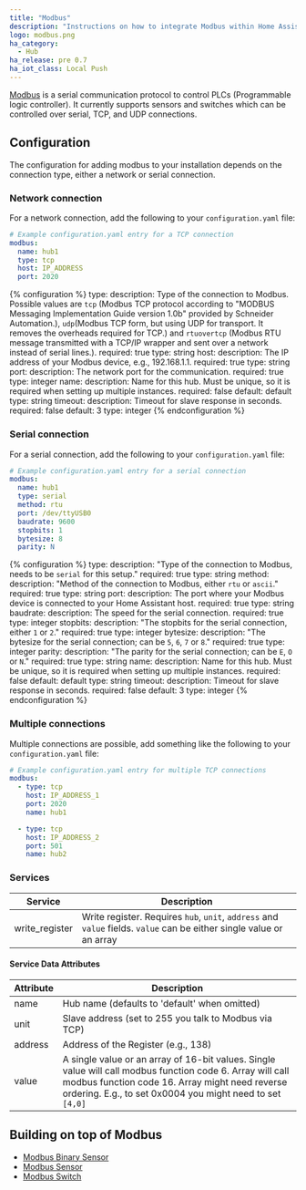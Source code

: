 ```yaml
---
title: "Modbus"
description: "Instructions on how to integrate Modbus within Home Assistant."
logo: modbus.png
ha_category:
  - Hub
ha_release: pre 0.7
ha_iot_class: Local Push
---
```



[Modbus](http://www.modbus.org/) is a serial communication protocol to control PLCs (Programmable logic controller).
It currently supports sensors and switches which can be controlled over serial, TCP, and UDP connections.

## Configuration

The configuration for adding modbus to your installation depends on the connection type, either a network or serial connection.

### Network connection

For a network connection, add the following to your `configuration.yaml` file:

```yaml
# Example configuration.yaml entry for a TCP connection
modbus:
  name: hub1
  type: tcp
  host: IP_ADDRESS
  port: 2020
```

{% configuration %}
type:
  description: Type of the connection to Modbus. Possible values are `tcp` (Modbus TCP protocol according to "MODBUS Messaging Implementation Guide version 1.0b" provided by Schneider Automation.), `udp`(Modbus TCP form, but using UDP for transport. It removes the overheads required for TCP.) and `rtuovertcp` (Modbus RTU message transmitted with a TCP/IP wrapper and sent over a network instead of serial lines.).
  required: true
  type: string
host:
  description: The IP address of your Modbus device, e.g., 192.168.1.1.
  required: true
  type: string
port:
  description: The network port for the communication.
  required: true
  type: integer
name:
  description: Name for this hub. Must be unique, so it is required when setting up multiple instances.
  required: false
  default: default
  type: string
timeout:
  description: Timeout for slave response in seconds.
  required: false
  default: 3
  type: integer
{% endconfiguration %}

### Serial connection

For a serial connection, add the following to your `configuration.yaml` file:

```yaml
# Example configuration.yaml entry for a serial connection
modbus:
  name: hub1
  type: serial
  method: rtu
  port: /dev/ttyUSB0
  baudrate: 9600
  stopbits: 1
  bytesize: 8
  parity: N
```

{% configuration %}
type:
  description: "Type of the connection to Modbus, needs to be `serial` for this setup."
  required: true
  type: string
method:
  description: "Method of the connection to Modbus, either `rtu` or `ascii`."
  required: true
  type: string
port:
  description: The port where your Modbus device is connected to your Home Assistant host.
  required: true
  type: string
baudrate:
  description: The speed for the serial connection.
  required: true
  type: integer
stopbits:
  description: "The stopbits for the serial connection, either `1` or `2`."
  required: true
  type: integer
bytesize:
  description: "The bytesize for the serial connection; can be `5`, `6`, `7` or `8`."
  required: true
  type: integer
parity:
  description: "The parity for the serial connection; can be `E`, `O` or `N`."
  required: true
  type: string
name:
  description: Name for this hub. Must be unique, so it is required when setting up multiple instances.
  required: false
  default: default
  type: string
timeout:
  description: Timeout for slave response in seconds.
  required: false
  default: 3
  type: integer
{% endconfiguration %}

### Multiple connections

Multiple connections are possible, add something like the following to your `configuration.yaml` file:

```yaml
# Example configuration.yaml entry for multiple TCP connections
modbus:
  - type: tcp
    host: IP_ADDRESS_1
    port: 2020
    name: hub1

  - type: tcp
    host: IP_ADDRESS_2
    port: 501
    name: hub2
```

### Services


| Service | Description |
| ------- | ----------- |
| write_register | Write register. Requires `hub`, `unit`, `address` and `value` fields. `value` can be either single value or an array |

#### Service Data Attributes

| Attribute | Description |
| --------- | ----------- |
| name      | Hub name (defaults to 'default' when omitted) |
| unit      | Slave address (set to 255 you talk to Modbus via TCP) |
| address   | Address of the Register (e.g., 138) |
| value     | A single value or an array of 16-bit values. Single value will call modbus function code 6. Array will call modbus function code 16. Array might need reverse ordering. E.g., to set 0x0004 you might need to set `[4,0]` |

## Building on top of Modbus

 - [Modbus Binary Sensor](/components/binary_sensor.modbus/)
 - [Modbus Sensor](/components/sensor.modbus/)
 - [Modbus Switch](/components/switch.modbus/)

